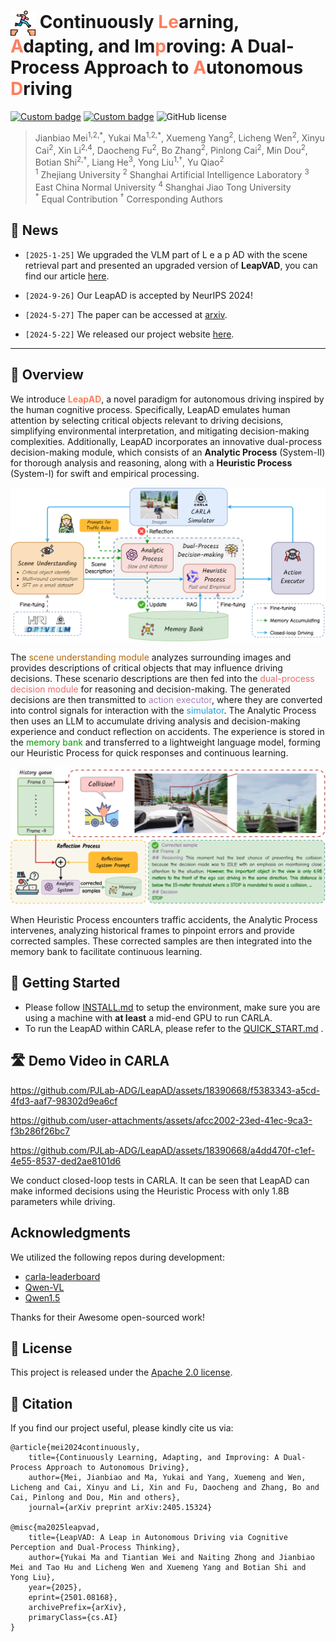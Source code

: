 # <img src="assets/figures/leap.png" alt="icon" style="width: 40px; height: 40px; vertical-align: middle;"> Continuously <span style="color:#ff7e5f">Le</span>arning, <span style="color:#ff7e5f">A</span>dapting, and Im<span style="color:#ff7e5f">p</span>roving: A Dual-Process Approach to <span style="color:#ff7e5f">A</span>utonomous <span style="color:#ff7e5f">D</span>riving

[![Custom badge](https://img.shields.io/badge/Arxiv-pdf-8A2BE2?logo=arxiv)](https://arxiv.org/abs/2405.15324) [![Custom badge](https://img.shields.io/badge/Project-page-green?logo=document)](https://pjlab-adg.github.io/LeapAD/) ![GitHub license](https://img.shields.io/badge/License-Apache--2.0-red)

<!-- **<span style="color:#ff7e5f">LeapAD</span>**, a new autonomous driving paradigm inspired by human cognition, improves adaptability and interpretability in complex scenarios through dual-process decision-making and continuous learning from past experiences. -->


> Jianbiao Mei<sup>1,2,\*</sup>, Yukai Ma<sup>1,2,\*</sup>, Xuemeng Yang<sup>2</sup>, Licheng Wen<sup>2</sup>, Xinyu Cai<sup>2</sup>, Xin Li<sup>2,4</sup>, Daocheng Fu<sup>2</sup>, Bo Zhang<sup>2</sup>, Pinlong Cai<sup>2</sup>, Min Dou<sup>2</sup>, Botian Shi<sup>2,†</sup>, Liang He<sup>3</sup>, Yong Liu<sup>1,†</sup>, Yu Qiao<sup>2</sup> <br>
> <sup>1</sup> Zhejiang University <sup>2</sup> Shanghai Artificial Intelligence Laboratory <sup>3</sup> East China Normal University <sup>4</sup> Shanghai Jiao Tong University<br>
> <sup>\*</sup> Equal Contribution <sup>†</sup> Corresponding Authors

## 📖 News

- `[2025-1-25]` We upgraded the VLM part of L e a p AD with the scene retrieval part and presented an upgraded version of **LeapVAD**, you can find our article [here](https://arxiv.org/abs/2501.08168).

- `[2024-9-26]` Our LeapAD is accepted by NeurIPS 2024!

- `[2024-5-27]` The paper can be accessed at [arxiv](https://arxiv.org/abs/2405.15324).

- `[2024-5-22]` We released our project website [here](https://pjlab-adg.github.io/LeapAD/).

---

## 🎯 Overview
We introduce **<span style="color:#ff7e5f">LeapAD</span>**, a novel paradigm for autonomous driving inspired by the human cognitive process. Specifically, LeapAD emulates human attention by selecting critical objects relevant to driving decisions, simplifying environmental interpretation, and mitigating decision-making complexities. Additionally, LeapAD incorporates an innovative dual-process decision-making module, which consists of an **Analytic Process** (System-II) for thorough analysis and reasoning, along with a **Heuristic Process** (System-I) for swift and empirical processing. 

<div style="text-align:center;">
  <img src="assets/figures/brief_pipeline.png" alt="pipeline" width="600">
</div>

The <span style="color:#B46504">scene understanding module</span> analyzes surrounding images and provides descriptions of critical objects that may influence driving decisions. These scenario descriptions are then fed into the <span style="color:#EA6B66">dual-process decision module</span> for reasoning and decision-making. The generated decisions are then transmitted to <span style="color:#A680B8">action executor</span>, where they are converted into control signals for interaction with the <span style="color: #1BA1E2">simulator</span>. 
The Analytic Process then uses an LLM to accumulate driving analysis and decision-making experience and conduct reflection on accidents. The experience is stored in the <span style="color:#009600">memory bank</span> and transferred to a lightweight language model, forming our Heuristic Process for quick responses and continuous learning.

<div style="text-align:center;">
    <img src="assets/figures/reflection.png" alt="pipeline" width="600">
</div>

When Heuristic Process encounters traffic accidents, the Analytic Process intervenes, analyzing historical frames to pinpoint errors and provide corrected samples. These corrected samples are then integrated into the memory bank to facilitate continuous learning.

<!-- The **Analytic Process** is designed for thorough analysis and reasoning. It handles complex scenarios and builds a comprehensive memory bank for high-quality driving decisions. The Analytic Process accumulates experience and updates the memory bank through analysis of accidents and self-reflection. This accumulated knowledge can be transferred into the Heuristic Process by supervised fine-tuning (SFT), ensuring the entire LeapAD system can continuously improve and adapt to new driving environments and challenges.

The **Heuristic Process** uses several strategies to perform closed-loop decisions.  It is designed to enable instant decision-making within the vehicle. The Heuristic Process relies on knowledge transferred from the analytical process to make fast and efficient decisions during driving. This lightweight model ensures fast response and adaptability in various driving scenarios, maintaining a high level of performance with minimal computing resources. -->

## 🤩 Getting Started

* Please follow [INSTALL.md](docs/INSTALL.md) to setup the environment, make sure you are using a machine with **at least** a mid-end GPU to run CARLA.
*  To run the LeapAD within CARLA, please refer to the [QUICK_START.md](docs/QUICK_START.md) .

## 🛣️ Demo Video in CARLA

https://github.com/PJLab-ADG/LeapAD/assets/18390668/f5383343-a5cd-4fd3-aaf7-98302d9ea6cf

https://github.com/user-attachments/assets/afcc2002-23ed-41ec-9ca3-f3b286f26bc7

https://github.com/PJLab-ADG/LeapAD/assets/18390668/a4dd470f-c1ef-4e55-8537-ded2ae8101d6


We conduct closed-loop tests in CARLA. It can be seen that LeapAD can make informed decisions using the Heuristic Process with only 1.8B parameters while driving. 
<!-- Experiments show that LeapAD outperforms all methods that rely solely on camera input, requiring 1-2 orders of magnitude less annotated data. As the memory base expands, Heuristic Process with only 1.8B parameters can inherit the knowledge of GPT-4 powered Analytic Process and achieve continuous performance improvements. -->

<!-- ACKNOWLEDGMENTS -->
## Acknowledgments

We utilized the following repos during development:

* [carla-leaderboard](https://github.com/carla-simulator/leaderboard)
* [Qwen-VL](https://github.com/QwenLM/Qwen-VL)
* [Qwen1.5](https://github.com/QwenLM/Qwen2.5/tree/v1.5)

Thanks for their Awesome open-sourced work!

## 📄 License

This project is released under the [Apache 2.0 license](LICENSE). 

## 🔖 Citation

If you find our project useful, please kindly cite us via:

```bibtext
@article{mei2024continuously,
    title={Continuously Learning, Adapting, and Improving: A Dual-Process Approach to Autonomous Driving},
    author={Mei, Jianbiao and Ma, Yukai and Yang, Xuemeng and Wen, Licheng and Cai, Xinyu and Li, Xin and Fu, Daocheng and Zhang, Bo and Cai, Pinlong and Dou, Min and others},
    journal={arXiv preprint arXiv:2405.15324}

@misc{ma2025leapvad,
    title={LeapVAD: A Leap in Autonomous Driving via Cognitive Perception and Dual-Process Thinking},
    author={Yukai Ma and Tiantian Wei and Naiting Zhong and Jianbiao Mei and Tao Hu and Licheng Wen and Xuemeng Yang and Botian Shi and Yong Liu},
    year={2025},
    eprint={2501.08168},
    archivePrefix={arXiv},
    primaryClass={cs.AI}
}
